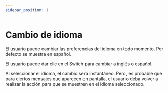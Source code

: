 ```yaml
---
sidebar_position: 1
---
```


# Cambio de idioma

El usuario puede cambiar las preferencias del idioma en todo momento. Por defecto se muestra en español.

El usuario puede dar clic en el Switch para cambiar a inglés o español.

Al seleccionar el idioma, el cambio será instantáneo. Pero, es probable que para ciertos mensajes que aparecen en pantalla, el usuario deba volver a realizar la acción para que se muestren en el idioma seleccionado.
